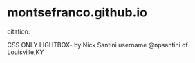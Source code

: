 # montsefranco.github.io
citation:

CSS ONLY LIGHTBOX- by Nick Santini username @npsantini of Louisville,KY
